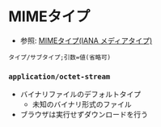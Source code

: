 # MIMEタイプ
- 参照: [MIMEタイプ(IANA メディアタイプ)](https://developer.mozilla.org/ja/docs/Web/HTTP/Basics_of_HTTP/MIME_types)
```
タイプ/サブタイプ;引数=値(省略可)
```

### `application/octet-stream`
- バイナリファイルのデフォルトタイプ
  - 未知のバイナリ形式のファイル
- ブラウザは実行せずダウンロードを行う
